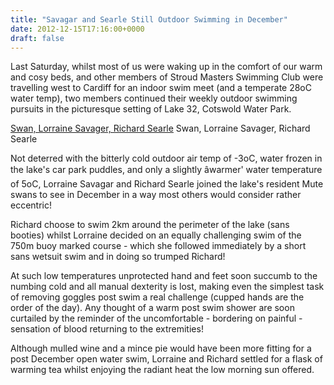 ```yaml
---
title: "Savagar and Searle Still Outdoor Swimming in December"
date: 2012-12-15T17:16:00+0000
draft: false
---
```

Last Saturday, whilst most of us were waking up in the comfort of our warm and cosy beds, and other members of Stroud Masters Swimming Club were travelling west to Cardiff for an indoor swim meet (and a temperate 28oC water temp), two members continued their weekly outdoor swimming pursuits in the picturesque setting of Lake 32, Cotswold Water Park.

[Swan, Lorraine Savager, Richard Searle](/images/2015/01/image002.gif)
 Swan, Lorraine Savager, Richard Searle

Not deterred with the bitterly cold outdoor air temp of -3oC, water frozen in the lake's car park puddles, and only a slightly âwarmer' water temperature of 5oC, Lorraine Savagar and Richard Searle joined the lake's resident Mute swans to see in December in a way most others would consider rather eccentric!

Richard choose to swim 2km around the perimeter of the lake (sans booties) whilst Lorraine decided on an equally challenging swim of the 750m buoy marked course - which she followed immediately by a short sans wetsuit swim and in doing so trumped Richard!

At such low temperatures unprotected hand and feet soon succumb to the numbing cold and all manual dexterity is lost, making even the simplest task of removing goggles post swim a real challenge (cupped hands are the order of the day). Any thought of a warm post swim shower are soon curtailed by the reminder of the uncomfortable - bordering on painful - sensation of blood returning to the extremities!

Although mulled wine and a mince pie would have been more fitting for a post December open water swim, Lorraine and Richard settled for a flask of warming tea whilst enjoying the radiant heat the low morning sun offered.

